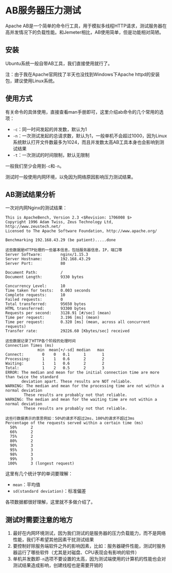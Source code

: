 # AB服务器压力测试

Apache AB是一个简单的命令行工具，用于模拟多线程HTTP请求，测试服务器在高并发情况下的负载性能。和Jemeter相比，AB使用简单，但是功能相对简陋。

## 安装

Ubuntu系统一般自带AB工具，我们直接使用就行了。

注：由于我在Apache官网找了半天也没找到Windows下Apache httpd的安装包，建议使用Linux系统。

## 使用方式

有关命令的具体使用，直接查看man手册即可，这里介绍ab命令的几个常用的选项：

* `-c`：同一时间发起的并发数，默认为1
* `-n`：一次测试发起的总请求数，默认为1，一般单机不会超过1000，因为Linux系统默认打开文件数最多为1024，而且并发数太高AB工具本身也会影响到测试结果
* `-t`：一次测试的时间限制，默认无限制

一般我们至少会用到`-c`和`-n`。

测试时一般使用内网环境，以免因为网络原因影响压力测试结果。

## AB测试结果分析

一次对内网Nginx的测试结果：

```
This is ApacheBench, Version 2.3 <$Revision: 1706008 $>
Copyright 1996 Adam Twiss, Zeus Technology Ltd, http://www.zeustech.net/
Licensed to The Apache Software Foundation, http://www.apache.org/

Benchmarking 192.168.43.29 (be patient).....done

这些数据是HTTP处理的一些基本信息，包括服务器信息，IP，端口等
Server Software:        nginx/1.15.3
Server Hostname:        192.168.43.29
Server Port:            80

Document Path:          /
Document Length:        9330 bytes

Concurrency Level:      10
Time taken for tests:   0.003 seconds
Complete requests:      10
Failed requests:        0
Total transferred:      95650 bytes
HTML transferred:       93300 bytes
Requests per second:    3128.91 [#/sec] (mean)
Time per request:       3.196 [ms] (mean)
Time per request:       0.320 [ms] (mean, across all concurrent requests)
Transfer rate:          29226.60 [Kbytes/sec] received

这些数据记录了HTTP各个阶段的处理时间
Connection Times (ms)
              min  mean[+/-sd] median   max
Connect:        0    0   0.1      1       1
Processing:     1    1   0.6      2       2
Waiting:        1    1   0.6      2       2
Total:          1    2   0.5      2       3
ERROR: The median and mean for the initial connection time are more than twice the standard
       deviation apart. These results are NOT reliable.
WARNING: The median and mean for the processing time are not within a normal deviation
        These results are probably not that reliable.
WARNING: The median and mean for the waiting time are not within a normal deviation
        These results are probably not that reliable.

这些行数据表示的意思例如：50%的请求不超过2ms，100%的请求不超过3ms
Percentage of the requests served within a certain time (ms)
  50%      2
  66%      2
  75%      2
  80%      2
  90%      3
  95%      3
  98%      3
  99%      3
 100%      3 (longest request)
```

这里有几个统计学的单词要理解：

* `mean`：平均值
* `sd(standard deviation)`：标准偏差

各项数据都很好理解，这里就不多做介绍了。

## 测试时需要注意的地方

1. 最好在内网环境测试，因为我们测试的是服务器的压力负载能力，而不是网络性能，我们不希望其他因素干扰测试结果
2. 要控制好除服务端软件之外的影响因素，比如：服务器硬件性能，测试时服务器运行了哪些软件（尤其是对磁盘、CPU表现会有影响的软件）
3. 单机并发数即`-n`选项不要设置的太高，因为测试端使用的计算机的性能也会对测试结果造成影响，创建线程也是需要开销的
